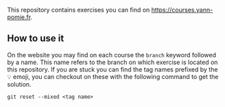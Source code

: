 This repository contains exercises you can find on https://courses.yann-pomie.fr.

## How to use it

On the website you may find on each course the `branch` keyword followed by a name.
This name refers to the branch on which exercise is located on this repository. If you are stuck you can find the tag names prefixed by the 💡 emoji, you can checkout on these with the following command to get the solution.

```
git reset --mixed <tag name>
```

